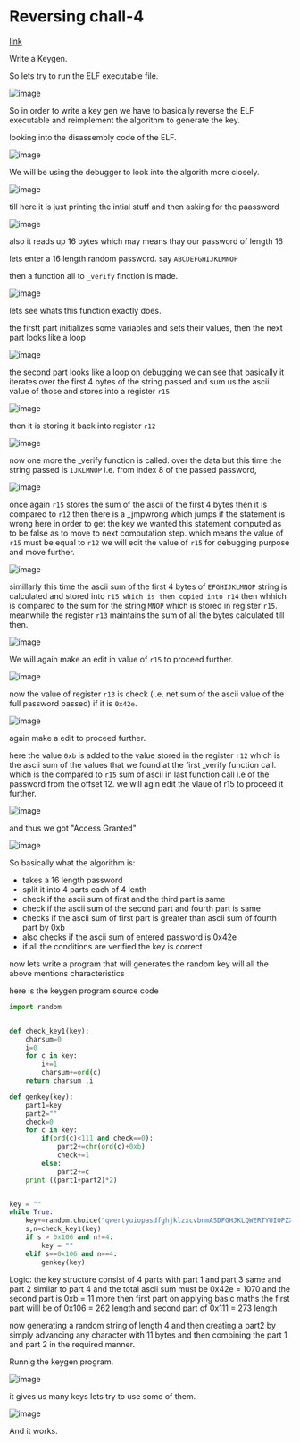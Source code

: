 # Reversing chall-4

[link](https://github.com/nikunjagarwal17/CSOC-IITBHU/blob/main/CSOC-Week4.1/challs/chall_4)

Write a Keygen.

So lets try to run the ELF executable file.

![image](https://github.com/nikunjagarwal17/CSOC-IITBHU/assets/144536875/a7fc370d-4108-4bd6-a78a-e98370cd3ce0)

So in order to write a key gen we have to basically reverse the ELF executable and reimplement the algorithm to generate the key.

looking into the disassembly code of the ELF.

![image](https://github.com/nikunjagarwal17/CSOC-IITBHU/assets/144536875/f8abe57b-360c-4bf3-a404-bbfe1dd380d1)

We will be using the debugger to look into the algorith more closely.

![image](https://github.com/nikunjagarwal17/CSOC-IITBHU/assets/144536875/9c1319cc-f363-4117-9b14-a61d774908ff)

till here it is just printing the intial stuff and then asking for the paassword 

![image](https://github.com/nikunjagarwal17/CSOC-IITBHU/assets/144536875/5652af45-9ef8-4bc6-948e-d4d4de1d0af1)

also it reads up 16 bytes which may means thay our password of length 16

lets enter a 16 length random password. say ```ABCDEFGHIJKLMNOP```

then a function all to ```_verify``` finction is made.

![image](https://github.com/nikunjagarwal17/CSOC-IITBHU/assets/144536875/d234923d-99de-4baa-893f-d7dd9201445d)

lets see whats this function exactly does.

the firstt part initializes some variables and sets their values, then the next part looks like a loop 

![image](https://github.com/nikunjagarwal17/CSOC-IITBHU/assets/144536875/fd17bb9a-2a00-4c21-ad86-32abae3eeb92)

the second part looks like a loop on debugging we can see that basically it iterates over the first 4 bytes of the string passed and sum us the ascii value of those and stores into a register ```r15```

![image](https://github.com/nikunjagarwal17/CSOC-IITBHU/assets/144536875/4c8a72d3-99e1-44f1-995b-0d18d59381a9)

then it is storing it back into register ```r12```

![image](https://github.com/nikunjagarwal17/CSOC-IITBHU/assets/144536875/51c303e0-2b14-4649-94c8-d0d8b95c9f4b)

now one more the _verify function is called. over the data but this time the string passed is ```IJKLMNOP``` i.e. from index 8 of the passed password,

![image](https://github.com/nikunjagarwal17/CSOC-IITBHU/assets/144536875/e5dd0272-95aa-4a9d-abf7-1fb531349a58)

once again ```r15``` stores the sum of the ascii of the first 4 bytes then it is compared to ```r12``` then there is a _jmpwrong which jumps if the statement is wrong here in order to get the key we wanted this statement computed as to be false as to move to next computation step. which means the value of ```r15``` must be equal to ```r12``` we will edit the value of ```r15``` for debugging purpose and move further.

![image](https://github.com/nikunjagarwal17/CSOC-IITBHU/assets/144536875/f22783ec-7ff5-4e67-9520-055e5e63d57b)


simillarly this time the ascii sum of the first 4 bytes of ```EFGHIJKLMNOP``` string is calculated and stored into ```r15 which is then copied into r14``` then whhich is compared to the sum for the string ```MNOP``` which is stored in register ```r15```.
meanwhile the register ```r13``` maintains the sum of all the bytes calculated till then.

![image](https://github.com/nikunjagarwal17/CSOC-IITBHU/assets/144536875/4f9bb5bc-10d7-4b55-b91d-60a313fb854c)

We will again make an edit in value of ```r15``` to proceed further.

![image](https://github.com/nikunjagarwal17/CSOC-IITBHU/assets/144536875/16d25e63-fc4d-4390-b07d-9befaad5f2fc)

now the value of register ```r13``` is check (i.e. net sum of the ascii value of the full password passed) if it is ```0x42e```.

![image](https://github.com/nikunjagarwal17/CSOC-IITBHU/assets/144536875/29cf61bb-5afd-4d18-8584-60325e9e96c4)

again make a edit to proceed further.

here the value ```0xb``` is added to the value stored in the register ```r12``` which is the ascii sum of the values that we found at the first _verify function call. which is the compared to ```r15``` sum of ascii in last function call i.e of the password from the offset 12. we will agin edit the vlaue of r15 to proceed it further.

![image](https://github.com/nikunjagarwal17/CSOC-IITBHU/assets/144536875/35e6993c-47ab-434c-a80a-add821b1a8c2)

and thus we got "Access Granted"

![image](https://github.com/nikunjagarwal17/CSOC-IITBHU/assets/144536875/6bdcc92e-2fc3-47bc-a810-b206649824f0)

So basically what the algorithm is:

- takes a 16 length password
- split it into 4 parts each of 4 lenth
- check if the ascii sum of first and the third part is same
- check if the ascii sum of the second part and fourth part is same
- checks if the ascii sum of first part is greater than ascii sum of fourth part by 0xb
- also checks if the ascii sum of entered password is 0x42e
- if all the conditions are verified the key is correct

now lets write a program that will generates the random key will all the above mentions characteristics

here is the keygen program source code

```python
import random


def check_key1(key):
	charsum=0
	i=0
	for c in key:
		i+=1
		charsum+=ord(c)
	return charsum ,i

def genkey(key):
	part1=key
	part2=""
	check=0
	for c in key:
		if(ord(c)<111 and check==0):
			part2+=chr(ord(c)+0xb)
			check+=1
		else:
			part2+=c
	print ((part1+part2)*2)


key = ""
while True:
	key+=random.choice("qwertyuiopasdfghjklzxcvbnmASDFGHJKLQWERTYUIOPZXCVBNM1234567890")
	s,n=check_key1(key)
	if s > 0x106 and n!=4:
		key = ""
	elif s==0x106 and n==4:
		genkey(key)
```

Logic:
the key structure consist of 4 parts with part 1 and part 3 same and part 2 similar to part 4 and the total ascii sum must be 0x42e = 1070 and the second part is 0xb = 11 more then first part on applying basic maths the first part willl be of 0x106 = 262 length and second part of 0x111 = 273 length 

now generating a random string of length 4 and then creating a part2 by simply advancing any character with 11 bytes and then combining the part 1 and part 2 in the required manner.

Runnig the keygen program.

![image](https://github.com/nikunjagarwal17/CSOC-IITBHU/assets/144536875/2e07f4ad-5c23-4e4d-a3b1-32789922b02e)

it gives us many keys lets try to use some of them.

![image](https://github.com/nikunjagarwal17/CSOC-IITBHU/assets/144536875/fd9214f7-2a5c-48ab-85ec-7d70635222e5)

And it works.























